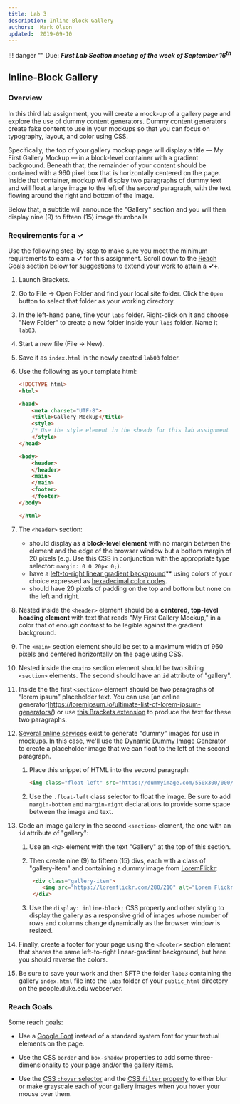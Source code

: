 ```yaml
---
title: Lab 3
description: Inline-Block Gallery
authors:  Mark Olson
updated:  2019-09-10
---
```


!!! danger ""
    Due:  _**First Lab Section meeting of the week of September 16<sup>th</sup>**_

## **Inline-Block Gallery**

### Overview

In this third lab assignment, you will create a mock-up of a gallery page and explore the use of dummy content generators.  Dummy content generators create fake content to use in your mockups so that you can focus on typography, layout, and color using CSS.

Specifically, the top of your gallery mockup page will display a title &mdash; My First Gallery Mockup &mdash; in a block-level container with a gradient background.  Beneath that, the remainder of your content should be contained with a 960 pixel box that is horizontally centered on the page.  Inside that container, mockup will display two paragraphs of dummy text and will float a large image to the left of the _second_ paragraph, with the text flowing around the right and bottom of the image.  

Below that, a subtitle will announce the "Gallery" section and you will then display nine (9) to fifteen (15) image thumbnails


### Requirements for a &#10003;

Use the following step-by-step to make sure you meet the minimum requirements to earn a **&#10003;** for this assignment.  Scroll down to the [Reach Goals](#reach-goals-for-a) section below for suggestions to extend your work to attain a **&#10003;+**.

1. Launch Brackets. 

1. Go to File &rarr; Open Folder and find your local site folder.  Click the `Open` button to select that folder as your working directory.

1. In the left-hand pane, fine your `labs` folder.  Right-click on it and choose "New Folder" to create a new folder inside your `labs` folder.   Name it `lab03`.

1. Start a new file (File &rarr; New).

1. Save it as `index.html` in the newly created `lab03` folder. 

1. Use the following as your template html:
    
    ```html
    <!DOCTYPE html>
    <html>

    <head>
        <meta charset="UTF-8">
        <title>Gallery Mockup</title>
        <style>
        /* Use the style element in the <head> for this lab assignment */
        </style>
    </head>

    <body>
        <header>
        </header>
        <main>
        </main>
        <footer>
        </footer>
    </body>

    </html>
    ```

1. The `<header>` section:

    * should display as **a block-level element** with no margin between the element and the edge of the browser window but a bottom margin of 20 pixels (e.g. Use this CSS in conjunction with the appropriate type selector: `margin: 0 0 20px 0;`).
    * have a [left-to-right linear gradient background](https://www.w3schools.com/css/css3_gradients.asp)** using colors of your choice expressed as [hexadecimal color codes](https://htmlcolorcodes.com/). 
    * should have 20 pixels of padding on the top and bottom but none on the left and right. 

1. Nested inside the `<header>` element should be a **centered, top-level heading element** with text that reads "My First Gallery Mockup," in a color that of enough contrast to be legible against the gradient background.

1. The `<main>` section element should be set to a maximum width of 960 pixels and centered horizontally on the page using CSS.

1. Nested inside the `<main>` section element should be two sibling `<section>` elements.  The second should have an `id` attribute of "gallery".

1. Inside the the first `<section>` element should be two paragraphs of <q>lorem ipsum</q> placeholder text.  You can use [an online generator]https://loremipsum.io/ultimate-list-of-lorem-ipsum-generators/) or use [this Brackets extension](https://github.com/lkcampbell/brackets-lorem-ipsum) to produce the text for these two paragraphs.

1. [Several online services](https://loremipsum.io/21-of-the-best-placeholder-image-generators/) exist to generate "dummy" images for use in mockups.   In this case, we'll use the [Dynamic Dummy Image Generator](https://dummyimage.com/) to create a placeholder image that we can float to the left of the second paragraph.   

    1. Place this snippet of HTML into the second paragraph:

        ```html
        <img class="float-left" src="https://dummyimage.com/550x300/000/fff.png" alt="550 by 300 pixel placeholder image" >
        ```

   1. Use the `.float-left` class selector to float the image.  Be sure to add `margin-bottom` and `margin-right` declarations to provide some space between the image and text.


1. Code an image gallery in the second `<section>` element, the one with an `id` attribute of "gallery":

    1. Use an `<h2>` element with the text "Gallery" at the top of this section.

    1. Then create nine (9) to fifteen (15) divs, each with a class of "gallery-item" and containing a dummy image from [LoremFlickr](https://loremflickr.com/):

        ```html
         <div class="gallery-item">
            <img src="https://loremflickr.com/280/210" alt="Lorem Flickr">
         </div>

        ```

    1. Use the `display: inline-block;` CSS property and other styling to display the gallery as a responsive grid of images whose number of rows and columns change dynamically as the browser window is resized.

1. Finally, create a footer for your page using the `<footer>` section element that shares the same left-to-right linear-gradient background, but here you should _reverse_ the colors.

1. Be sure to save your work and then SFTP the folder `lab03` containing the gallery `index.html` file into the `labs` folder of your `public_html` directory on the people.duke.edu webserver.

### Reach Goals

Some reach goals:

* Use a [Google Font](https://fonts.google.com) instead of a standard system font for your textual elements on the page.

* Use the CSS `border` and `box-shadow` properties to add some three-dimensionality to your page and/or the gallery items.

* Use the [CSS `:hover` selector](https://www.w3schools.com/cssref/sel_hover.asp) and the [CSS `filter` property](https://www.w3schools.com/cssref/css3_pr_filter.asp) to either blur or make grayscale each of your gallery images when you hover your mouse over them.
